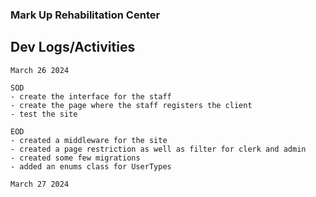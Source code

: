 ### Mark Up Rehabilitation Center

## Dev Logs/Activities

```
March 26 2024

SOD
- create the interface for the staff
- create the page where the staff registers the client
- test the site

EOD
- created a middleware for the site
- created a page restriction as well as filter for clerk and admin
- created some few migrations
- added an enums class for UserTypes
```

```
March 27 2024
```